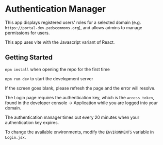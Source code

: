 # Authentication Manager

This app displays registered users' roles for a selected domain (e.g. `https://portal-dev.pedscommons.org`), and allows admins to manage permissions for users.

This app uses vite with the Javascript variant of React.

## Getting Started

`npm install` when opening the repo for the first time

`npm run dev` to start the development server

If the screen goes blank, please refresh the page and the error will resolve.

The Login page requires the authentication key, which is the `access_token`, found in the developer console -> Application while you are logged into your domain.

The authentication manager times out every 20 minutes when your authentication key expires.

To change the available environments, modify the `ENVIRONMENTS` variable in `Login.jsx`.

